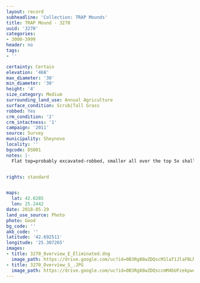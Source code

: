 ```yaml
---
layout: record
subheadline: 'Collection: TRAP Mounds'
title: TRAP Mound - 3270
uuid: '3270'
categories:
- 3000-3999
header: no
tags:
- ''

certainty: Certain
elevation: '468'
max_diameter: '30'
min_diameter: '30'
height: '4'
size_category: Medium
surrounding_land_use: Annual Agriculture
surface_condition: Scrub|Tall Grass
robbed: Yes
crm_condition: '2'
crm_intactness: '1'
campaign: '2011'
source: Survey
municipality: Sheynovo
locality: ''
bgcode: DS001
notes: |-
  Flat top=probably excavated-robbed, smaller all over the top 5x shallow, old vegetation grass.


rights: standard


maps:
  lat: 42.6285
  lon: 25.2442
date: 2018-05-29
land_use_source: Photo
photo: Good
bg_code: ''
akb_code: ''
latitude: '42.692511'
longitude: '25.307265'
images:
- title: 3270_Overview_E_Eliminated.dng
  image_path: https://drive.google.com/uc?id=0B3Rg88wZDQscM1laT1JlaFBLMTg
- title: 3270_Overview_S_.JPG
  image_path: https://drive.google.com/uc?id=0B3Rg88wZDQsccmM4bUFzekpwczg
---
```

